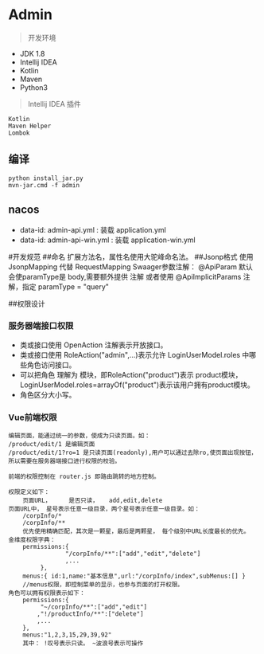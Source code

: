 # Admin 
>开发环境

- JDK 1.8
- Intellij IDEA
- Kotlin
- Maven
- Python3
>Intellij IDEA 插件

    Kotlin
    Maven Helper
    Lombok

## 编译

    python install_jar.py
    mvn-jar.cmd -f admin

## nacos

* data-id: admin-api.yml : 装载 application.yml
* data-id: admin-api-win.yml : 装载 application-win.yml


#开发规范
##命名
    扩展方法名，属性名使用大驼峰命名法。
##Jsonp格式
    使用 JsonpMapping 代替 RequestMapping
    Swaager参数注解：
        @ApiParam 默认会使paramType是 body,需要额外提供  注解
        或者使用 @ApiImplicitParams 注解，指定 paramType = "query"

##权限设计

### 服务器端接口权限

* 类或接口使用 OpenAction 注解表示开放接口。
* 类或接口使用 RoleAction("admin",...)表示允许 LoginUserModel.roles 中哪些角色访问接口。
* 可以把角色 理解为 模块，即RoleAction("product")表示 product模块， LoginUserModel.roles=arrayOf("product")表示该用户拥有product模块。
* 角色区分大小写。

### Vue前端权限

    编辑页面，能通过统一的参数，使成为只读页面。如：
    /product/edit/1 是编辑页面
    /product/edit/1?ro=1 是只读页面(readonly),用户可以通过去除ro,使页面出现按钮，所以需要在服务器端接口进行权限的校验。

    前端的权限控制在 router.js 即路由跳转的地方控制。
    
    权限定义如下：
        页面URL，     是否只读，   add,edit,delete
    页面URL中， 星号表示任意一级目录，两个星号表示任意一级目录。如：
        /corpInfo/*
        /corpInfo/**
        优先使用精确匹配，其次是一颗星，最后是两颗星， 每个级别中URL长度最长的优先。
    金维度权限字典：
        permissions:{
                    "/corpInfo/**":["add","edit","delete"]
                    ,...
             },
        menus:{ id:1,name:"基本信息",url:"/corpInfo/index",subMenus:[] }
        //menus权限，即控制菜单的显示，也参与页面的打开权限。
    角色可以拥有权限表示如下：
        permissions:{
             "~/corpInfo/**":["add","edit"]
            ,"!/productInfo/**":["delete"]
            ,...
        },
        menus:"1,2,3,15,29,39,92"
        其中： !叹号表示只读。 ~波浪号表示可操作
        



                      